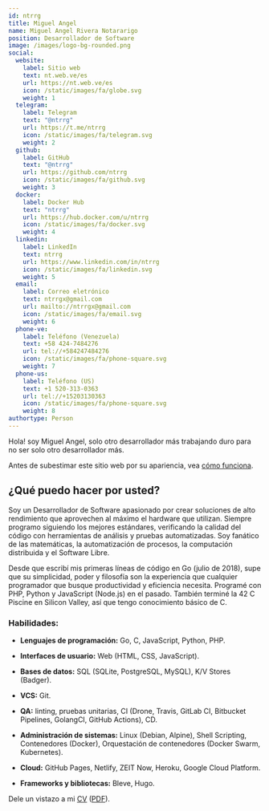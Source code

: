 ```yaml
---
id: ntrrg
title: Miguel Angel
name: Miguel Angel Rivera Notararigo
position: Desarrollador de Software
image: /images/logo-bg-rounded.png
social:
  website:
    label: Sitio web
    text: nt.web.ve/es
    url: https://nt.web.ve/es
    icon: /static/images/fa/globe.svg
    weight: 1
  telegram:
    label: Telegram
    text: "@ntrrg"
    url: https://t.me/ntrrg
    icon: /static/images/fa/telegram.svg
    weight: 2
  github:
    label: GitHub
    text: "@ntrrg"
    url: https://github.com/ntrrg
    icon: /static/images/fa/github.svg
    weight: 3
  docker:
    label: Docker Hub
    text: "ntrrg"
    url: https://hub.docker.com/u/ntrrg
    icon: /static/images/fa/docker.svg
    weight: 4
  linkedin:
    label: LinkedIn
    text: ntrrg
    url: https://www.linkedin.com/in/ntrrg
    icon: /static/images/fa/linkedin.svg
    weight: 5
  email:
    label: Correo eletrónico
    text: ntrrgx@gmail.com
    url: mailto://ntrrgx@gmail.com
    icon: /static/images/fa/email.svg
    weight: 6
  phone-ve:
    label: Teléfono (Venezuela)
    text: +58 424-7484276
    url: tel://+584247484276
    icon: /static/images/fa/phone-square.svg
    weight: 7
  phone-us:
    label: Teléfono (US)
    text: +1 520-313-0363
    url: tel://+15203130363
    icon: /static/images/fa/phone-square.svg
    weight: 8
authortype: Person
---
```


Hola! soy Miguel Angel, solo otro desarrollador más trabajando duro para no ser
solo otro desarrollador más.

Antes de subestimar este sitio web por su apariencia, vea [cómo funciona](./../../projects/ntweb/index.es.md).

## ¿Qué puedo hacer por usted?

Soy un Desarrollador de Software apasionado por crear soluciones de alto
rendimiento que aprovechen al máximo el hardware que utilizan. Siempre programo
siguiendo los mejores estándares, verificando la calidad del código con
herramientas de análisis y pruebas automatizadas. Soy fanático de las
matemáticas, la automatización de procesos, la computación distribuida y el
Software Libre.

Desde que escribí mis primeras líneas de código en Go (julio de 2018), supe que
su simplicidad, poder y filosofía son la experiencia que cualquier programador
que busque productividad y eficiencia necesita. Programé con PHP, Python y
JavaScript (Node.js) en el pasado. También terminé la 42 C Piscine en Silicon
Valley, así que tengo conocimiento básico de C.

### Habilidades:

* **Lenguajes de programación:** Go, C, JavaScript, Python, PHP.

* **Interfaces de usuario:** Web (HTML, CSS, JavaScript).

* **Bases de datos:** SQL (SQLite, PostgreSQL, MySQL), K/V Stores (Badger).

* **VCS:** Git.

* **QA:** linting, pruebas unitarias, CI (Drone, Travis, GitLab CI, Bitbucket
  Pipelines, GolangCI, GitHub Actions), CD.

* **Administración de sistemas:** Linux (Debian, Alpine), Shell Scripting,
  Contenedores (Docker), Orquestación de contenedores (Docker Swarm,
  Kubernetes).

* **Cloud:** GitHub Pages, Netlify, ZEIT Now, Heroku, Google Cloud Platform.

* **Frameworks y bibliotecas:** Bleve, Hugo.

Dele un vistazo a mi [CV](https://docs.google.com/document/d/1bpNTpgJaeQeQHOCwvgACP91DUgfQ1NUo-ZhFe8EMH3U/edit?usp=sharing) ([PDF](/es/cv.pdf)).


